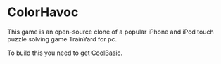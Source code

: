 ColorHavoc
==========
This game is an open-source clone of a popular iPhone and iPod touch puzzle solving game TrainYard for pc.

To build this you need to get [CoolBasic](http://www.coolbasic.com).